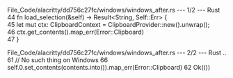 File_Code/alacritty/dd756c27fc/windows/windows_after.rs --- 1/2 --- Rust
44     fn load_selection(&self) -> Result<String, Self::Err> {                                                                                                 
45         let mut ctx: ClipboardContext = ClipboardProvider::new().unwrap();                                                                                  
46         ctx.get_contents().map_err(Error::Clipboard)                                                                                                        
47     }                                                                                                                                                       

File_Code/alacritty/dd756c27fc/windows/windows_after.rs --- 2/2 --- Rust
..                                                                                                                                                           61         // No such thing on Windows
66         self.0.set_contents(contents.into()).map_err(Error::Clipboard)                                                                                    62         Ok(())

